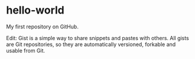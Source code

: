 hello-world
===========

My first repository on GitHub.

Edit: Gist is a simple way to share snippets and pastes with others. All gists are Git repositories, so they are automatically versioned, forkable and usable from Git.
